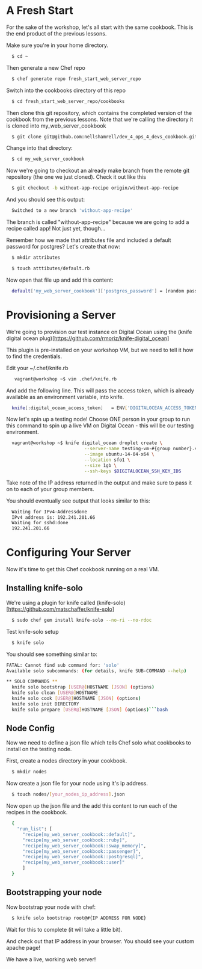 # A Fresh Start

For the sake of the workshop, let's all start with the same cookbook.  This is the end product of the previous lessons.

Make sure you're in your home directory.

```bash
  $ cd ~
```

Then generate a new Chef repo

```bash
  $ chef generate repo fresh_start_web_server_repo
```

Switch into the cookbooks directory of this repo

```bash
  $ cd fresh_start_web_server_repo/cookbooks
```

Then clone this git repository, which contains the completed version of the cookbook from the previous lessons.  Note that we're calling the directory it is cloned into my_web_server_cookbook

```bash
  $ git clone git@github.com:nellshamrell/dev_4_ops_4_devs_cookbook.git my_web_server_cookbook
```

Change into that directory:

```bash
  $ cd my_web_server_cookbook
```

Now we're going to checkout an already make branch from the remote git repository (the one we just cloned).  Check it out like this

```bash
  $ git checkout -b without-app-recipe origin/without-app-recipe
```

And you should see this output:

```bash
  Switched to a new branch 'without-app-recipe'
```

The branch is called "without-app-recipe" because we are going to add a recipe called app!  Not just yet, though...

Remember how we made that attributes file and included a default password for postgres?  Let's create that now:

```bash
  $ mkdir attributes
```

```bash
  $ touch atttibutes/default.rb
```

Now open that file up and add this content:

```bash
  default['my_web_server_cookbook']['postgres_password'] = [random password you generate]
```

# Provisioning a Server

We're going to provision our test instance on Digital Ocean using the (knife digital ocean plug)[https://github.com/rmoriz/knife-digital_ocean]

This plugin is pre-installed on your workshop VM, but we need to tell it how to find the credentials.


Edit your ~/.chef/knife.rb

```bash
   vagrant@workshop ~$ vim .chef/knife.rb
```

And add the following line.  This will pass the access token, which is already available as an environment variable, into knife.

```bash
  knife[:digital_ocean_access_token]   = ENV['DIGITALOCEAN_ACCESS_TOKEN']
```

Now let's spin up a testing node!  Choose ONE person in your group to run this command to spin up a live VM on Digital Ocean - this will be our testing environment.

```bash
  vagrant@workshop ~$ knife digital_ocean droplet create \
                             --server-name testing-vm-#{group number}.vm.io \
                             --image ubuntu-14-04-x64 \
                             --location sfo1 \
                             --size 1gb \
                             --ssh-keys $DIGITALOCEAN_SSH_KEY_IDS
```

Take note of the IP address returned in the output and make sure to pass it on to each of your group members.

You should eventually see output that looks similar to this:

```bash
  Waiting for IPv4-Addressdone
  IPv4 address is: 192.241.201.66
  Waiting for sshd:done
  192.241.201.66
```

# Configuring Your Server
Now it's time to get this Chef cookbook running on a real VM.

## Installing knife-solo

We're using a plugin for knife called (knife-solo)[https://github.com/matschaffer/knife-solo]

```bash
  $ sudo chef gem install knife-solo --no-ri --no-rdoc
```

Test knife-solo setup
```bash
  $ knife solo
```

You should see something similar to:

```bash
FATAL: Cannot find sub command for: 'solo'
Available solo subcommands: (for details, knife SUB-COMMAND --help)

** SOLO COMMANDS **
  knife solo bootstrap [USER@]HOSTNAME [JSON] (options)
  knife solo clean [USER@]HOSTNAME
  knife solo cook [USER@]HOSTNAME [JSON] (options)
  knife solo init DIRECTORY
  knife solo prepare [USER@]HOSTNAME [JSON] (options)```bash
```

## Node Config

Now we need to define a json file which tells Chef solo what cookbooks to install on the testing node.

First, create a nodes directory in your cookbook.

```bash
  $ mkdir nodes
```

Now create a json file for your node using it's ip address.

```bash
  $ touch nodes/[your_nodes_ip_address].json
```

Now open up the json file and the add this content to run each of the recipes in the cookbook.

```bash
  {
    "run_list": [
      "recipe[my_web_server_cookbook::default]",
      "recipe[my_web_server_cookbook::ruby]",
      "recipe[my_web_server_cookbook::swap_memory]",
      "recipe[my_web_server_cookbook::passenger]",
      "recipe[my_web_server_cookbook::postgresql]",
      "recipe[my_web_server_cookbook::user]"
      ]
  }
```

## Bootstrapping your node

Now bootstrap your node with chef:

```bash
  $ knife solo bootstrap root@#{IP ADDRESS FOR NODE}
```

Wait for this to complete (it will take a little bit).

And check out that IP address in your browser.  You should see your custom apache page!

We have a live, working web server!
